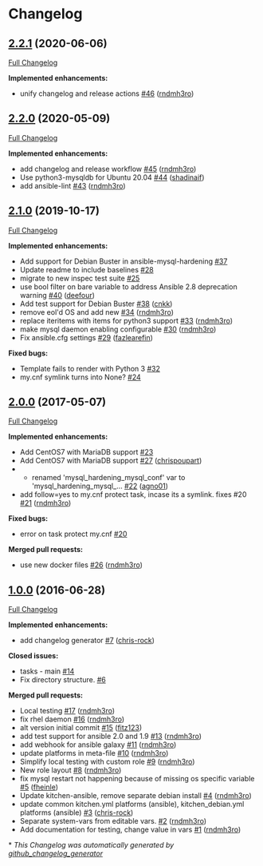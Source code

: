 # Changelog

## [2.2.1](https://github.com/dev-sec/ansible-mysql-hardening/tree/2.2.1) (2020-06-06)

[Full Changelog](https://github.com/dev-sec/ansible-mysql-hardening/compare/2.2.0...2.2.1)

**Implemented enhancements:**

- unify changelog and release actions [\#46](https://github.com/dev-sec/ansible-mysql-hardening/pull/46) ([rndmh3ro](https://github.com/rndmh3ro))

## [2.2.0](https://github.com/dev-sec/ansible-mysql-hardening/tree/2.2.0) (2020-05-09)

[Full Changelog](https://github.com/dev-sec/ansible-mysql-hardening/compare/2.1.0...2.2.0)

**Implemented enhancements:**

- add changelog and release workflow [\#45](https://github.com/dev-sec/ansible-mysql-hardening/pull/45) ([rndmh3ro](https://github.com/rndmh3ro))
- Use python3-mysqldb for Ubuntu 20.04 [\#44](https://github.com/dev-sec/ansible-mysql-hardening/pull/44) ([shadinaif](https://github.com/shadinaif))
- add ansible-lint [\#43](https://github.com/dev-sec/ansible-mysql-hardening/pull/43) ([rndmh3ro](https://github.com/rndmh3ro))

## [2.1.0](https://github.com/dev-sec/ansible-mysql-hardening/tree/2.1.0) (2019-10-17)

[Full Changelog](https://github.com/dev-sec/ansible-mysql-hardening/compare/2.0.0...2.1.0)

**Implemented enhancements:**

- Add support for Debian Buster in ansible-mysql-hardening [\#37](https://github.com/dev-sec/ansible-mysql-hardening/issues/37)
- Update readme to include baselines [\#28](https://github.com/dev-sec/ansible-mysql-hardening/issues/28)
- migrate to new inspec test suite [\#25](https://github.com/dev-sec/ansible-mysql-hardening/issues/25)
- use bool filter on bare variable to address Ansible 2.8 deprecation warning [\#40](https://github.com/dev-sec/ansible-mysql-hardening/pull/40) ([deefour](https://github.com/deefour))
- Add test support for Debian Buster [\#38](https://github.com/dev-sec/ansible-mysql-hardening/pull/38) ([cnkk](https://github.com/cnkk))
- remove eol'd OS and add new [\#34](https://github.com/dev-sec/ansible-mysql-hardening/pull/34) ([rndmh3ro](https://github.com/rndmh3ro))
- replace iteritems with items for python3 support [\#33](https://github.com/dev-sec/ansible-mysql-hardening/pull/33) ([rndmh3ro](https://github.com/rndmh3ro))
- make mysql daemon enabling configurable [\#30](https://github.com/dev-sec/ansible-mysql-hardening/pull/30) ([rndmh3ro](https://github.com/rndmh3ro))
- Fix ansible.cfg settings [\#29](https://github.com/dev-sec/ansible-mysql-hardening/pull/29) ([fazlearefin](https://github.com/fazlearefin))

**Fixed bugs:**

- Template fails to render with Python 3 [\#32](https://github.com/dev-sec/ansible-mysql-hardening/issues/32)
- my.cnf symlink turns into None? [\#24](https://github.com/dev-sec/ansible-mysql-hardening/issues/24)

## [2.0.0](https://github.com/dev-sec/ansible-mysql-hardening/tree/2.0.0) (2017-05-07)

[Full Changelog](https://github.com/dev-sec/ansible-mysql-hardening/compare/1.0.0...2.0.0)

**Implemented enhancements:**

- Add CentOS7 with MariaDB support [\#23](https://github.com/dev-sec/ansible-mysql-hardening/issues/23)
- Add CentOS7 with MariaDB support [\#27](https://github.com/dev-sec/ansible-mysql-hardening/pull/27) ([chrispoupart](https://github.com/chrispoupart))
- - renamed 'mysql\_hardening\_mysql\_conf' var to 'mysql\_hardening\_mysql\_… [\#22](https://github.com/dev-sec/ansible-mysql-hardening/pull/22) ([agno01](https://github.com/agno01))
- add follow=yes to my.cnf protect task, incase its a symlink. fixes \#20 [\#21](https://github.com/dev-sec/ansible-mysql-hardening/pull/21) ([rndmh3ro](https://github.com/rndmh3ro))

**Fixed bugs:**

- error on task protect my.cnf [\#20](https://github.com/dev-sec/ansible-mysql-hardening/issues/20)

**Merged pull requests:**

- use new docker files [\#26](https://github.com/dev-sec/ansible-mysql-hardening/pull/26) ([rndmh3ro](https://github.com/rndmh3ro))

## [1.0.0](https://github.com/dev-sec/ansible-mysql-hardening/tree/1.0.0) (2016-06-28)

[Full Changelog](https://github.com/dev-sec/ansible-mysql-hardening/compare/dab153eb56e2296ce340e77d95586a55b5eefb80...1.0.0)

**Implemented enhancements:**

- add changelog generator [\#7](https://github.com/dev-sec/ansible-mysql-hardening/pull/7) ([chris-rock](https://github.com/chris-rock))

**Closed issues:**

- tasks - main [\#14](https://github.com/dev-sec/ansible-mysql-hardening/issues/14)
- Fix directory structure. [\#6](https://github.com/dev-sec/ansible-mysql-hardening/issues/6)

**Merged pull requests:**

- Local testing [\#17](https://github.com/dev-sec/ansible-mysql-hardening/pull/17) ([rndmh3ro](https://github.com/rndmh3ro))
- fix rhel daemon [\#16](https://github.com/dev-sec/ansible-mysql-hardening/pull/16) ([rndmh3ro](https://github.com/rndmh3ro))
- alt version initial commit [\#15](https://github.com/dev-sec/ansible-mysql-hardening/pull/15) ([fitz123](https://github.com/fitz123))
- add test support for ansible 2.0 and 1.9 [\#13](https://github.com/dev-sec/ansible-mysql-hardening/pull/13) ([rndmh3ro](https://github.com/rndmh3ro))
- add webhook for ansible galaxy [\#11](https://github.com/dev-sec/ansible-mysql-hardening/pull/11) ([rndmh3ro](https://github.com/rndmh3ro))
- update platforms in meta-file [\#10](https://github.com/dev-sec/ansible-mysql-hardening/pull/10) ([rndmh3ro](https://github.com/rndmh3ro))
- Simplify local testing with custom role [\#9](https://github.com/dev-sec/ansible-mysql-hardening/pull/9) ([rndmh3ro](https://github.com/rndmh3ro))
- New role layout [\#8](https://github.com/dev-sec/ansible-mysql-hardening/pull/8) ([rndmh3ro](https://github.com/rndmh3ro))
- fix mysql restart not happening because of missing os specific variable [\#5](https://github.com/dev-sec/ansible-mysql-hardening/pull/5) ([fheinle](https://github.com/fheinle))
- Update kitchen-ansible, remove separate debian install [\#4](https://github.com/dev-sec/ansible-mysql-hardening/pull/4) ([rndmh3ro](https://github.com/rndmh3ro))
- update common kitchen.yml platforms \(ansible\), kitchen\_debian.yml platforms \(ansible\) [\#3](https://github.com/dev-sec/ansible-mysql-hardening/pull/3) ([chris-rock](https://github.com/chris-rock))
- Separate system-vars from editable vars. [\#2](https://github.com/dev-sec/ansible-mysql-hardening/pull/2) ([rndmh3ro](https://github.com/rndmh3ro))
- Add documentation for testing, change value in vars [\#1](https://github.com/dev-sec/ansible-mysql-hardening/pull/1) ([rndmh3ro](https://github.com/rndmh3ro))



\* *This Changelog was automatically generated by [github_changelog_generator](https://github.com/github-changelog-generator/github-changelog-generator)*
